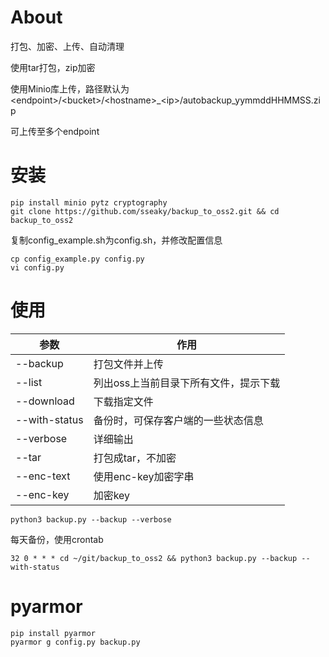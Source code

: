 # About

打包、加密、上传、自动清理

使用tar打包，zip加密

使用Minio库上传，路径默认为 \<endpoint\>/\<bucket\>/\<hostname\>\_\<ip\>/autobackup_yymmddHHMMSS.zip

可上传至多个endpoint



# 安装

```
pip install minio pytz cryptography
git clone https://github.com/sseaky/backup_to_oss2.git && cd backup_to_oss2
```

复制config_example.sh为config.sh，并修改配置信息

```
cp config_example.py config.py
vi config.py
```



# 使用

| 参数          | 作用                                  |
| ------------- | ------------------------------------- |
| --backup      | 打包文件并上传                        |
| --list        | 列出oss上当前目录下所有文件，提示下载 |
| --download    | 下载指定文件                          |
| --with-status | 备份时，可保存客户端的一些状态信息    |
| --verbose     | 详细输出                              |
| --tar         | 打包成tar，不加密                     |
| --enc-text    | 使用enc-key加密字串                   |
| --enc-key     | 加密key                               |

```
python3 backup.py --backup --verbose
```

每天备份，使用crontab

```
32 0 * * * cd ~/git/backup_to_oss2 && python3 backup.py --backup --with-status
```



# pyarmor

```
pip install pyarmor
pyarmor g config.py backup.py
```

